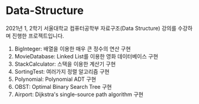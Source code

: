 # Data-Structure

2021년 1, 2학기 서울대학교 컴퓨터공학부 자료구조(Data Structure) 강의를 수강하며 진행한 프로젝트입니다.

1. BigInteger: 배열을 이용한 매우 큰 정수의 연산 구현
2. MovieDatabase: Linked List를 이용한 영화 데이터베이스 구현
3. StackCalculator: 스택을 이용한 계산기 구현
4. SortingTest: 여러가지 정렬 알고리즘 구현
5. Polynomial: Polynomial ADT 구현
6. OBST: Optimal Binary Search Tree 구현
7. Airport: Dijkstra's single-source path algorithm 구현
